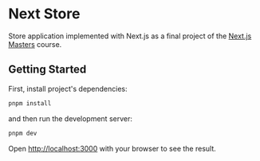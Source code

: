 # Next Store

Store application implemented with Next.js as a final project of the
[Next.js Masters](https://www.nextjsmasters.pl/) course.

## Getting Started

First, install project's dependencies:

```bash
pnpm install
```

and then run the development server:

```bash
pnpm dev
```

Open [http://localhost:3000](http://localhost:3000) with your browser to see the result.
